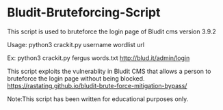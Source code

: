 # Bludit-Bruteforcing-Script
This script is used to bruteforce the login page of Bludit cms version 3.9.2 


Usage: python3 crackit.py username wordlist url


Ex: python3 crackit.py fergus words.txt http://blud.it/admin/login

This script exploits the vulnerablity in Bludit CMS that allows a person to bruteforce the login page without being blocked.
https://rastating.github.io/bludit-brute-force-mitigation-bypass/

Note:This script has been written for educational purposes only.
